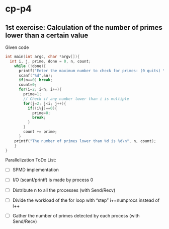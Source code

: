 # cp-p4

## 1st exercise: Calculation of the number of primes lower than a certain value

Given code
```c
int main(int argc, char *argv[]){
  int i, j, prime, done = 0, n, count;
    while (!done){
      printf("Enter the maximum number to check for primes: (0 quits) \n");
      scanf("%d",&n);
      if(n==0) break;
      count=0;
      for(i=2; i<n; i++){
        prime=1;
        // Check if any number lower than i is multiple
        for(j=2; j<i; j++){
          if((i%j)==0){
            prime=0;
            break;
          }
        }
        count += prime;
      }
    printf("The number of primes lower than %d is %d\n", n, count);
    }
}
```
Parallelization ToDo List:

- [ ] SPMD implementation

- [ ] I/O (scanf/printf) is made by process 0

- [ ] Distribute n to all the processes (with Send/Recv)

- [ ] Divide the workload of the for loop with “step” i+=numprocs instead of i++

- [ ] Gather the number of primes detected by each process (with Send/Recv)
